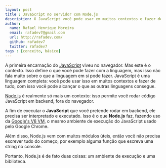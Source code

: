 ```yaml
---
layout: post
title : JavaScript no servidor com Node.js
description: O JavaScript você pode usar em muitos contextos e fazer de tudo, com isso você pode alcançar o que as outras linguagens conseguem.
author:
  name: Rafael Henrique Moreira
  email: rafadev7@gmail.com
  url: http://rafadev.com/
  github: rafadev7
  twitter: rafadev7
tags : [conceito, básico]
---
```

A primeira encarnação do [JavaScript][] viveu no navegador. Mas este é o contexto. Isso define o que você pode fazer com a linguagem, mas isso não fala muito sobre o que a linguagem em si pode fazer. JavaScript é uma linguagem completa: você pode usar isso em muitos contextos e fazer de tudo, com isso você pode alcançar o que as outras linguagens consegue.

[Node.js][] é realmente só mais um contexto: isso permite você rodar código JavaScript em backend, fora do navegador.

A fim de executar o **JavaScript** que você pretende rodar em backend, ele precisa ser interpretado e executado. Isso é o que **Node.js** faz, fazendo uso da [Google's V8 VM][], o mesmo ambiente de execução do JavaScript usado pelo Google Chrome.

Além disso, Node.js vem com muitos módulos úteis, então você não precisa escrever tudo do começo, por exemplo alguma função que escreva uma string no console.

Portanto, Node.js é de fato duas coisas: um ambiente de execução e uma biblioteca.

[Node.js]: http://nodejs.org/
[JavaScript]: http://pt.wikipedia.org/wiki/JavaScript
[Google's V8 VM]: http://code.google.com/p/v8/
